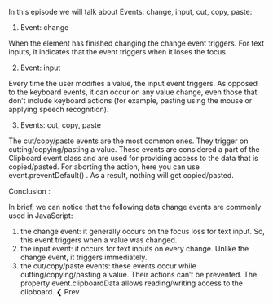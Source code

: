 In this episode we will talk about Events: change, input, cut, copy, paste:

  1) Event: change

When the element has finished changing the change event triggers. For text inputs, it indicates that the event triggers when it loses the focus.

  2) Event: input

Every time the user modifies a value, the input event triggers. As opposed to the keyboard events, it can occur on any value change, even those that don’t include keyboard actions (for example, pasting using the mouse or applying speech recognition).

  3) Events: cut, copy, paste


The cut/copy/paste events are the most common ones. They trigger on cutting/copying/pasting a value.
These events are considered a part of the Clipboard event class and are used for providing access to the data that is copied/pasted. For aborting the action, here you can use event.preventDefault() . As a result, nothing will get copied/pasted.

Conclusion : 

In brief, we can notice that the following data change events are commonly used in JavaScript:

  1) the change event: it generally occurs on the focus loss for text input. So, this event triggers when a value was changed.  
  2) the input event: it occurs for text inputs on every change. Unlike the change event, it triggers immediately.
  3) the cut/copy/paste events: these events occur while cutting/copying/pasting a value. Their actions can’t be prevented. The property event.clipboardData allows reading/writing access to the clipboard.
❮ Prev
